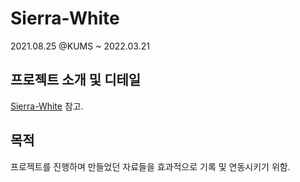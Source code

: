 # Sierra-White
2021.08.25 @KUMS ~ 2022.03.21

## 프로젝트 소개 및 디테일
[Sierra-White](https://tidal-daphne-7cf.notion.site/Sierra-White-f3becdd98dc94cc4a3be2c2e300312a0) 참고.

## 목적
프로젝트를 진행하며 만들었던 자료들을 효과적으로 기록 및 연동시키기 위함.
